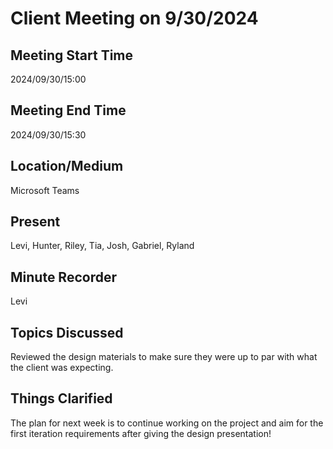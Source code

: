 # Client Meeting on 9/30/2024

## Meeting Start Time

2024/09/30/15:00

## Meeting End Time

2024/09/30/15:30

## Location/Medium

Microsoft Teams

## Present

Levi, Hunter, Riley, Tia, Josh, Gabriel, Ryland

## Minute Recorder

Levi

## Topics Discussed

Reviewed the design materials to make sure they were up to par with what the client was expecting.

## Things Clarified

The plan for next week is to continue working on the project and aim for the first iteration requirements after giving the
design presentation!